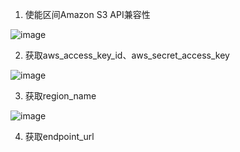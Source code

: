 
1. 使能区间Amazon S3 API兼容性

![image](https://user-images.githubusercontent.com/4653664/216957199-1697a4a2-88b8-459f-9dd9-c6126380da8e.png)

2. 获取aws_access_key_id、aws_secret_access_key

![image](https://user-images.githubusercontent.com/4653664/216957494-557cb978-3cfc-4eac-8c6c-1e8e5e465b91.png)

3. 获取region_name

![image](https://user-images.githubusercontent.com/4653664/216957891-827cfc52-c86b-4706-8ee3-e2d83f75426b.png)


4. 获取endpoint_url


